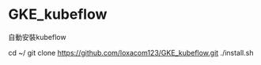 # GKE_kubeflow
自動安裝kubeflow


cd ~/
git clone https://github.com/loxacom123/GKE_kubeflow.git
./install.sh
